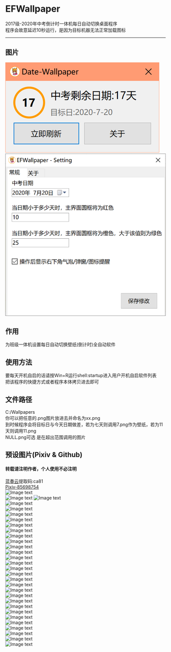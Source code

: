 # EFWallpaper
2017级-2020年中考倒计时一体机每日自动切换桌面程序  
程序会故意延迟10秒运行，是因为目标机器无法正常加载图标  
****  

## 图片  
![Image text](https://github.com/LunaroakF/Images/blob/master/EFWallpaper/f1.png)  
![Image text](https://github.com/LunaroakF/Images/blob/master/EFWallpaper/f2.png)

## 作用  
为班级一体机设置每日自动切换壁纸(倒计时)全自动软件  

## 使用方法  
要每天开机自启的话请按Win+R运行shell:startup进入用户开机自启软件列表  
把该程序的快捷方式或者程序本体拷贝进去即可  

## 文件路径  
C:/Wallpapers  
你可以把任意的.png图片放进去并命名为xx.png  
到时候程序会将目标日与今天日期做差，若为七天则调用7.png作为壁纸，若为11天则调用11.png    
NULL.png可选 是在超出范围调用的图片  

## 预设图片(Pixiv & Github)
#### 转载请注明作者，个人使用不必注明
[蓝奏云](https://wwa.lanzous.com/b01cakzkj)提取码:ca81  
[Pixiv-85698754](https://www.pixiv.net/artworks/85698754)  
![Image text](https://github.com/LunaroakF/Images/blob/master/EFWallpaper/Backgrounds/NULL.png "NULL.png")  
![Image text](https://github.com/LunaroakF/Images/blob/master/EFWallpaper/Backgrounds/0.png "0.png") 
![Image text](https://github.com/LunaroakF/Images/blob/master/EFWallpaper/Backgrounds/1.png "1.png")  
![Image text](https://github.com/LunaroakF/Images/blob/master/EFWallpaper/Backgrounds/2.png "2.png")  
![Image text](https://github.com/LunaroakF/Images/blob/master/EFWallpaper/Backgrounds/3.png "3.png")  
![Image text](https://github.com/LunaroakF/Images/blob/master/EFWallpaper/Backgrounds/4.png "4.png")  
![Image text](https://github.com/LunaroakF/Images/blob/master/EFWallpaper/Backgrounds/5.png "5.png")  
![Image text](https://github.com/LunaroakF/Images/blob/master/EFWallpaper/Backgrounds/6.png "6.png")  
![Image text](https://github.com/LunaroakF/Images/blob/master/EFWallpaper/Backgrounds/7.png "7.png")  
![Image text](https://github.com/LunaroakF/Images/blob/master/EFWallpaper/Backgrounds/8.png "8.png")  
![Image text](https://github.com/LunaroakF/Images/blob/master/EFWallpaper/Backgrounds/9.png "9.png")  
![Image text](https://github.com/LunaroakF/Images/blob/master/EFWallpaper/Backgrounds/10.png "10.png")  
![Image text](https://github.com/LunaroakF/Images/blob/master/EFWallpaper/Backgrounds/11.png "11.png")  
![Image text](https://github.com/LunaroakF/Images/blob/master/EFWallpaper/Backgrounds/12.png "12.png")  
![Image text](https://github.com/LunaroakF/Images/blob/master/EFWallpaper/Backgrounds/13.png "13.png")  
![Image text](https://github.com/LunaroakF/Images/blob/master/EFWallpaper/Backgrounds/14.png "14.png")  
![Image text](https://github.com/LunaroakF/Images/blob/master/EFWallpaper/Backgrounds/15.png "15.png")  
![Image text](https://github.com/LunaroakF/Images/blob/master/EFWallpaper/Backgrounds/16.png "16.png")  
![Image text](https://github.com/LunaroakF/Images/blob/master/EFWallpaper/Backgrounds/17.png "17.png")  
![Image text](https://github.com/LunaroakF/Images/blob/master/EFWallpaper/Backgrounds/18.png "18.png")  
![Image text](https://github.com/LunaroakF/Images/blob/master/EFWallpaper/Backgrounds/19.png "19.png")  
![Image text](https://github.com/LunaroakF/Images/blob/master/EFWallpaper/Backgrounds/20.png "20.png")  
![Image text](https://github.com/LunaroakF/Images/blob/master/EFWallpaper/Backgrounds/21.png "21.png")  
![Image text](https://github.com/LunaroakF/Images/blob/master/EFWallpaper/Backgrounds/22.png "22.png")  
![Image text](https://github.com/LunaroakF/Images/blob/master/EFWallpaper/Backgrounds/23.png "23.png")  
![Image text](https://github.com/LunaroakF/Images/blob/master/EFWallpaper/Backgrounds/24.png "24.png")  
![Image text](https://github.com/LunaroakF/Images/blob/master/EFWallpaper/Backgrounds/25.png "25.png")  
![Image text](https://github.com/LunaroakF/Images/blob/master/EFWallpaper/Backgrounds/26.png "26.png")  
![Image text](https://github.com/LunaroakF/Images/blob/master/EFWallpaper/Backgrounds/27.png "27.png")  
![Image text](https://github.com/LunaroakF/Images/blob/master/EFWallpaper/Backgrounds/28.png "28.png")  
